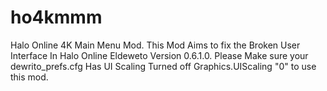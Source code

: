 # ho4kmmm
Halo Online 4K Main Menu Mod.
This Mod Aims to fix the Broken User Interface In Halo Online Eldeweto Version 0.6.1.0.
Please Make sure your dewrito_prefs.cfg Has UI Scaling Turned off Graphics.UIScaling "0" to use this mod.
